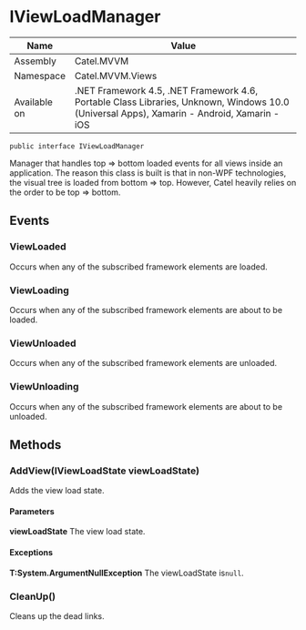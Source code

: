 

# IViewLoadManager

Name|Value
---|---
Assembly|Catel.MVVM
Namespace|Catel.MVVM.Views
Available on|.NET Framework 4.5, .NET Framework 4.6, Portable Class Libraries, Unknown, Windows 10.0 (Universal Apps), Xamarin - Android, Xamarin - iOS

```
public interface IViewLoadManager
```

Manager that handles top =&gt; bottom loaded events for all views inside an application. The reason this class is built is that in non-WPF technologies, the visual tree is loaded from bottom =&gt; top. However, Catel heavily relies on the order to be top =&gt; bottom.



## Events

### ViewLoaded

Occurs when any of the subscribed framework elements are loaded.



### ViewLoading

Occurs when any of the subscribed framework elements are about to be loaded.



### ViewUnloaded

Occurs when any of the subscribed framework elements are unloaded.



### ViewUnloading

Occurs when any of the subscribed framework elements are about to be unloaded.



## Methods

### AddView(IViewLoadState viewLoadState)

Adds the view load state.

#### Parameters

**viewLoadState**
The view load state.

#### Exceptions

**T:System.ArgumentNullException**
The viewLoadState is`null`.



### CleanUp()

Cleans up the dead links.



